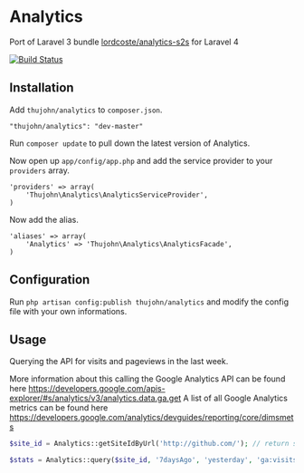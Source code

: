 # Analytics

Port of Laravel 3 bundle [lordcoste/analytics-s2s](https://github.com/lordcoste/analytics-s2s) for Laravel 4

[![Build Status](https://travis-ci.org/thujohn/analytics-l4.png?branch=master)](https://travis-ci.org/thujohn/analytics-l4)


## Installation

Add `thujohn/analytics` to `composer.json`.

    "thujohn/analytics": "dev-master"
    
Run `composer update` to pull down the latest version of Analytics.

Now open up `app/config/app.php` and add the service provider to your `providers` array.

    'providers' => array(
        'Thujohn\Analytics\AnalyticsServiceProvider',
    )

Now add the alias.

    'aliases' => array(
        'Analytics' => 'Thujohn\Analytics\AnalyticsFacade',
    )


## Configuration

Run `php artisan config:publish thujohn/analytics` and modify the config file with your own informations.

## Usage
Querying the API for visits and pageviews in the last week.

More information about this calling the Google Analytics API can be found here https://developers.google.com/apis-explorer/#s/analytics/v3/analytics.data.ga.get
A list of all Google Analytics metrics can be found here https://developers.google.com/analytics/devguides/reporting/core/dimsmets
```php
$site_id = Analytics::getSiteIdByUrl('http://github.com/'); // return something like 'ga:11111111'

$stats = Analytics::query($site_id, '7daysAgo', 'yesterday', 'ga:visits,ga:pageviews');
```
